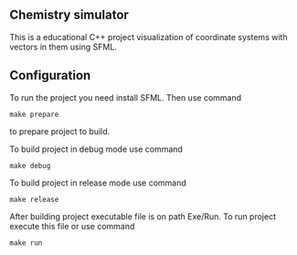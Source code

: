 ## Chemistry simulator ##

This is a educational C++ project visualization of coordinate systems with vectors in them  using SFML.

## Configuration ##

To run the project you need install SFML.
Then use command
```
make prepare
```
to prepare project to build.

To build project in debug mode use command
```
make debug
```

To build project in release mode use command
```
make release
```

After building project executable file is on path Exe/Run. To run project execute this file or use command
```
make run
```